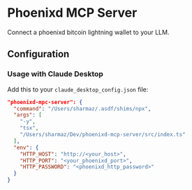 # Phoenixd MCP Server
Connect a phoenixd bitcoin lightning wallet to your LLM.

## Configuration

### Usage with Claude Desktop
Add this to your `claude_desktop_config.json` file:
```json
"phoenixd-mpc-server": {
  "command": "/Users/sharmaz/.asdf/shims/npx",
  "args": [
    "-y",
    "tsx",
    "/Users/sharmaz/Dev/phoenixd-mcp-server/src/index.ts"
  ],
  "env": {
    "HTTP_HOST": "http://<your_host>",
    "HTTP_PORT": "<your_phoenixd_port>",
    "HTTP_PASSWORD": "<phoenixd_http_password>"
  }
}
```
